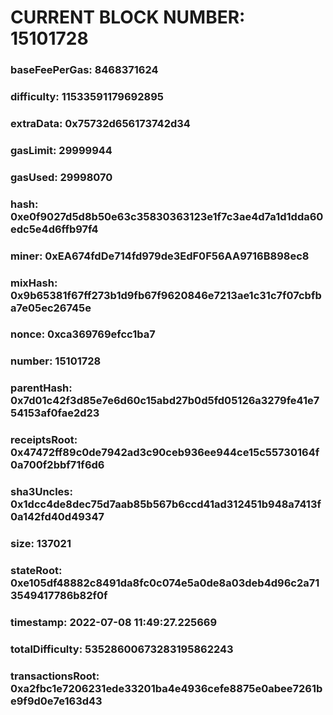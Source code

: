 # CURRENT BLOCK NUMBER: 15101728

### baseFeePerGas: 8468371624
### difficulty: 11533591179692895
### extraData: 0x75732d656173742d34
### gasLimit: 29999944
### gasUsed: 29998070
### hash: 0xe0f9027d5d8b50e63c35830363123e1f7c3ae4d7a1d1dda60edc5e4d6ffb97f4
### miner: 0xEA674fdDe714fd979de3EdF0F56AA9716B898ec8
### mixHash: 0x9b65381f67ff273b1d9fb67f9620846e7213ae1c31c7f07cbfba7e05ec26745e
### nonce: 0xca369769efcc1ba7
### number: 15101728
### parentHash: 0x7d01c42f3d85e7e6d60c15abd27b0d5fd05126a3279fe41e754153af0fae2d23
### receiptsRoot: 0x47472ff89c0de7942ad3c90ceb936ee944ce15c55730164f0a700f2bbf71f6d6
### sha3Uncles: 0x1dcc4de8dec75d7aab85b567b6ccd41ad312451b948a7413f0a142fd40d49347
### size: 137021
### stateRoot: 0xe105df48882c8491da8fc0c074e5a0de8a03deb4d96c2a713549417786b82f0f
### timestamp: 2022-07-08 11:49:27.225669
### totalDifficulty: 53528600673283195862243
### transactionsRoot: 0xa2fbc1e7206231ede33201ba4e4936cefe8875e0abee7261be9f9d0e7e163d43
